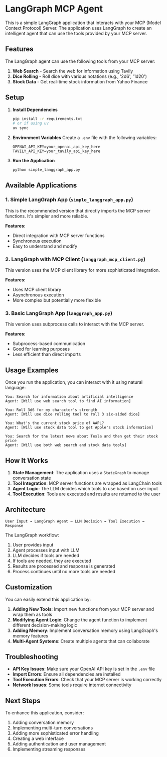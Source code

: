 # LangGraph MCP Agent

This is a simple LangGraph application that interacts with your MCP (Model Context Protocol) Server. The application uses LangGraph to create an intelligent agent that can use the tools provided by your MCP server.

## Features

The LangGraph agent can use the following tools from your MCP server:

1. **Web Search** - Search the web for information using Tavily
2. **Dice Rolling** - Roll dice with various notations (e.g., '2d6', '1d20')
3. **Stock Data** - Get real-time stock information from Yahoo Finance

## Setup

1. **Install Dependencies**
   ```bash
   pip install -r requirements.txt
   # or if using uv
   uv sync
   ```

2. **Environment Variables**
   Create a `.env` file with the following variables:
   ```env
   OPENAI_API_KEY=your_openai_api_key_here
   TAVILY_API_KEY=your_tavily_api_key_here
   ```

3. **Run the Application**
   ```bash
   python simple_langgraph_app.py
   ```

## Available Applications

### 1. Simple LangGraph App (`simple_langgraph_app.py`)
This is the recommended version that directly imports the MCP server functions. It's simpler and more reliable.

**Features:**
- Direct integration with MCP server functions
- Synchronous execution
- Easy to understand and modify

### 2. LangGraph with MCP Client (`langgraph_mcp_client.py`)
This version uses the MCP client library for more sophisticated integration.

**Features:**
- Uses MCP client library
- Asynchronous execution
- More complex but potentially more flexible

### 3. Basic LangGraph App (`langgraph_app.py`)
This version uses subprocess calls to interact with the MCP server.

**Features:**
- Subprocess-based communication
- Good for learning purposes
- Less efficient than direct imports

## Usage Examples

Once you run the application, you can interact with it using natural language:

```
You: Search for information about artificial intelligence
Agent: [Will use web search tool to find AI information]

You: Roll 3d6 for my character's strength
Agent: [Will use dice rolling tool to roll 3 six-sided dice]

You: What's the current stock price of AAPL?
Agent: [Will use stock data tool to get Apple's stock information]

You: Search for the latest news about Tesla and then get their stock price
Agent: [Will use both web search and stock data tools]
```

## How It Works

1. **State Management**: The application uses a `StateGraph` to manage conversation state
2. **Tool Integration**: MCP server functions are wrapped as LangChain tools
3. **Agent Logic**: The LLM decides which tools to use based on user input
4. **Tool Execution**: Tools are executed and results are returned to the user

## Architecture

```
User Input → LangGraph Agent → LLM Decision → Tool Execution → Response
```

The LangGraph workflow:
1. User provides input
2. Agent processes input with LLM
3. LLM decides if tools are needed
4. If tools are needed, they are executed
5. Results are processed and response is generated
6. Process continues until no more tools are needed

## Customization

You can easily extend this application by:

1. **Adding New Tools**: Import new functions from your MCP server and wrap them as tools
2. **Modifying Agent Logic**: Change the agent function to implement different decision-making logic
3. **Adding Memory**: Implement conversation memory using LangGraph's memory features
4. **Multi-Agent Systems**: Create multiple agents that can collaborate

## Troubleshooting

- **API Key Issues**: Make sure your OpenAI API key is set in the `.env` file
- **Import Errors**: Ensure all dependencies are installed
- **Tool Execution Errors**: Check that your MCP server is working correctly
- **Network Issues**: Some tools require internet connectivity

## Next Steps

To enhance this application, consider:

1. Adding conversation memory
2. Implementing multi-turn conversations
3. Adding more sophisticated error handling
4. Creating a web interface
5. Adding authentication and user management
6. Implementing streaming responses
